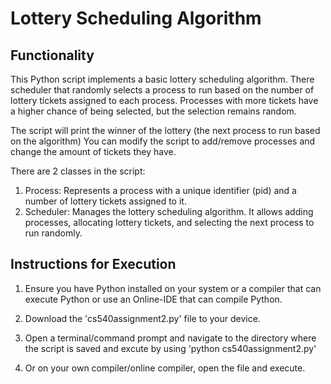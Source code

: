 # Lottery Scheduling Algorithm

## Functionality
This Python script implements a basic lottery scheduling algorithm. 
There scheduler that randomly selects a process to run based on the number of lottery tickets assigned to each process. 
Processes with more tickets have a higher chance of being selected, but the selection remains random.

The script will print the winner of the lottery (the next process to run based on the algorithm)
You can modify the script to add/remove processes and change the amount of tickets they have.

There are 2 classes in the script:
1. Process: Represents a process with a unique identifier (pid) and a number of lottery tickets assigned to it.
2. Scheduler: Manages the lottery scheduling algorithm. It allows adding processes, allocating lottery tickets, and selecting the next process to run randomly.

## Instructions for Execution
1. Ensure you have Python installed on your system or a compiler that can execute Python or use an Online-IDE that can compile Python.

2. Download the 'cs540assignment2.py' file to your device.

3. Open a terminal/command prompt and navigate to the directory where the script is saved and excute by using 'python cs540assignment2.py'

4. Or on your own compiler/online compiler, open the file and execute.
